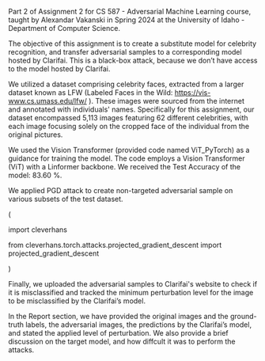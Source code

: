 Part 2 of Assignment 2 for CS 587 - Adversarial Machine Learning course, taught by Alexandar Vakanski in Spring 2024 at the University of Idaho - Department of Computer Science.

The objective of this assignment is to create a substitute model for celebrity recognition, and transfer adversarial samples to a corresponding model hosted by Clarifai. This is a black-box attack, because we don’t have access to the model hosted by Clarifai.

We utilized a dataset comprising celebrity faces, extracted from a larger dataset known as LFW (Labeled Faces in the Wild: https://vis-www.cs.umass.edu/lfw/ ). These images were sourced from the internet and annotated with individuals' names. Specifically for this assignment, our dataset encompassed 5,113 images featuring 62 different celebrities, with each image focusing solely on the cropped face of the individual from the original pictures.

We used the Vision Transformer (provided code named ViT_PyTorch) as a guidance for training the model. The code employs a Vision Transformer (ViT) with a Linformer backbone. We received the Test Accuracy of the model: 83.60 %.

We applied PGD attack to create non-targeted adversarial sample on various subsets of the test dataset.

(

import cleverhans 

from cleverhans.torch.attacks.projected_gradient_descent import projected_gradient_descent

)

Finally, we uploaded the adversarial samples to Clarifai's website to check if it is misclassified and tracked the minimum perturbation level for the image to be misclassified by the Clarifai’s model.

In the Report section, we have provided the original images and the ground-truth labels, the adversarial images, the predictions by the Clarifai’s model, and stated the applied level of perturbation. We also provide a brief discussion on the target model, and how diffcult it was to perform the attacks.
